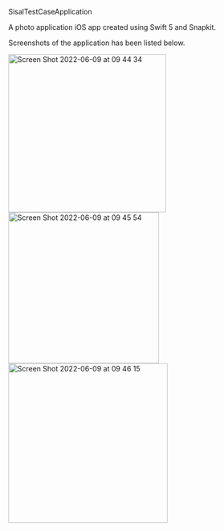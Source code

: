 SisalTestCaseApplication

A photo application iOS app created using Swift 5 and Snapkit.

Screenshots of the application has been listed below.

<img width="314" alt="Screen Shot 2022-06-09 at 09 44 34" src="https://user-images.githubusercontent.com/58266114/172782172-d55e747c-bef0-48b1-b810-59d0925257ed.png">

<img width="300" alt="Screen Shot 2022-06-09 at 09 45 54" src="https://user-images.githubusercontent.com/58266114/172782368-fcad183b-69f9-457a-b81f-badfcf5a5c97.png">

<img width="317" alt="Screen Shot 2022-06-09 at 09 46 15" src="https://user-images.githubusercontent.com/58266114/172782383-d2610964-ddcf-4107-ba0f-ca211d073ee0.png">
